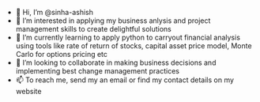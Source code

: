 - 👋 Hi, I’m @sinha-ashish
- 👀 I’m interested in applying my business anlysis and project management skills to create delightful solutions
- 🌱 I’m currently learning to apply python to carryout financial analysis using tools like rate of return of stocks, capital asset price model, Monte Carlo for options pricing etc
- 💞️ I’m looking to collaborate in making business decisions and implementing best change management practices
- 📫 To reach me, send my an email or find my contact details on my website

<!---
sinha-ashish/sinha-ashish is a ✨ special ✨ repository because its `README.md` (this file) appears on your GitHub profile.
You can click the Preview link to take a look at your changes.
--->

